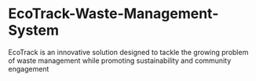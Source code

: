 # EcoTrack-Waste-Management-System
EcoTrack is an innovative solution designed to tackle the growing problem of waste management while promoting sustainability and community engagement
